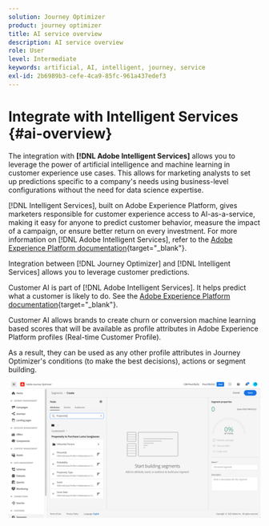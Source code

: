 ```yaml
---
solution: Journey Optimizer
product: journey optimizer
title: AI service overview
description: AI service overview
role: User
level: Intermediate
keywords: artificial, AI, intelligent, journey, service
exl-id: 2b6989b3-cefe-4ca9-85fc-961a437edef3
---
```

# Integrate with Intelligent Services {#ai-overview}

The integration with **[!DNL Adobe Intelligent Services]** allows you to leverage the power of artificial intelligence and machine learning in customer experience use cases. This allows for marketing analysts to set up predictions specific to a company's needs using business-level configurations without the need for data science expertise.

[!DNL Intelligent Services], built on Adobe Experience Platform, gives marketers responsible for customer experience access to AI-as-a-service, making it easy for anyone to predict customer behavior, measure the impact of a campaign, or ensure better return on every investment. For more information on [!DNL Adobe Intelligent Services], refer to the [Adobe Experience Platform documentation](https://experienceleague.adobe.com/docs/experience-platform/intelligent-services/home.html){target="_blank"}.  

Integration between [!DNL Journey Optimizer] and [!DNL Intelligent Services] allows you to leverage customer predictions.

Customer AI is part of [!DNL Adobe Intelligent Services]. It helps predict what a customer is likely to do. See the [Adobe Experience Platform documentation](https://experienceleague.adobe.com/docs/experience-platform/intelligent-services/customer-ai/overview.html){target="_blank"}.  

Customer AI allows brands to create churn or conversion machine learning based scores that will be available as profile attributes in Adobe Experience Platform profiles (Real-time Customer Profile).

As a result, they can be used as any other profile attributes in Journey Optimizer's conditions (to make the best decisions), actions or segment building. 

![](assets/customer-ai.png)

